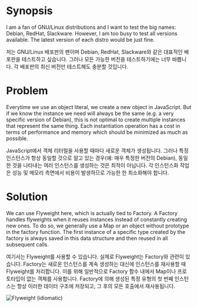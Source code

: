 # Synopsis

I am a fan of GNU/Linux distributions and I want to test the big names: Debian, RedHat, Slackware. However, I am too busy to test all versions available. The latest version of each distro would be just fine.

저는 GNU/Linux 배포판의 팬이며 Debian, RedHat, Slackware와 같은 대표적인 배포판을 테스트하고 싶습니다. 그러나 모든 가능한 버전을 테스트하기에는 너무 바쁩니다. 각 배포판의 최신 버전만 테스트해도 충분할 것입니다.

# Problem

Everytime we use an object literal, we create a new object in JavaScript. But if we know the instance we need will always be the same (e.g. a very specific version of Debian), this is not optimal to create multiple instances that represent the same thing. Each instantiation operation has a cost in terms of performance and memory which should be minimized as much as possible.

JavaScript에서 객체 리터럴을 사용할 때마다 새로운 객체가 생성됩니다. 그러나 특정 인스턴스가 항상 동일할 것으로 알고 있는 경우(예: 매우 특정한 버전의 Debian), 동일한 것을 나타내는 여러 인스턴스를 생성하는 것은 최적이 아닙니다. 각 인스턴스화 작업은 성능 및 메모리 측면에서 비용이 발생하므로 가능한 한 최소화해야 합니다.

# Solution

We can use Flyweight here, which is actually tied to Factory. A Factory handles flyweights when it reuses instances instead of constantly creating new ones. To do so, we generally use a Map or an object without prototype in the factory function. The first instance of a specific type created by the factory is always saved in this data structure and then reused in all subsequent calls.

여기서는 Flyweight를 사용할 수 있습니다. 실제로 Flyweight는 Factory와 관련이 있습니다. Factory는 새로운 인스턴스를 계속 생성하는 대신에 인스턴스를 재사용할 때 Flyweight를 처리합니다. 이를 위해 일반적으로 Factory 함수 내에서 Map이나 프로토타입이 없는 객체를 사용합니다. Factory에 의해 생성된 특정 유형의 첫 번째 인스턴스는 항상 이러한 데이터 구조에 저장되고, 그 후의 모든 호출에서 재사용됩니다.

![Flyweight (idiomatic)](Flyweight.png)
